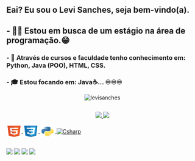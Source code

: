 ## Eai? Eu sou o Levi Sanches, seja bem-vindo(a).

## - 🧗‍♂️ Estou em busca de um estágio na área de programação.😁
### - 🌱 Através de cursos e faculdade tenho conhecimento em: Python, Java (POO), HTML, CSS.
### - 🎓 Estou focando em: Java☕... ♾️♾️♾️
<p align="center"> <img src="https://komarev.com/ghpvc/?username=levisanches&label=Profile%20views&color=0e75b6&style=flat" alt="levisanches" /> </p>

##

<div align="center">
  <a href="https://github.com/LeviSanches">
  <img height="180em" src="https://github-readme-stats.vercel.app/api?username=levisanches&show_icons=true&theme=maroongold&include_all_commits=true&count_private=true"/>
  <img height="180em" src="https://github-readme-stats.vercel.app/api/top-langs/?username=levisanches&layout=compact&langs_count=7&theme=maroongold"/>
</div>
    
<div style="display: inline_block"><br> 
  <img align="center" alt="HTML" height="30" width="40" src="https://raw.githubusercontent.com/devicons/devicon/master/icons/html5/html5-original.svg">
  <img align="center" alt="CSS" height="30" width="40" src="https://raw.githubusercontent.com/devicons/devicon/master/icons/css3/css3-original.svg">
  <img align="center" alt="Python" height="30" width="40" src="https://raw.githubusercontent.com/devicons/devicon/master/icons/python/python-original.svg"> 
  <img align="center" alt="Csharp" height="30" width="40" src="https://cdn.jsdelivr.net/gh/devicons/devicon/icons/java/java-original-wordmark.svg" />
</div>
  
 ##
  
 <div> 
  <a href="https://www.youtube.com/channel/UCig2gby8V80XzSWWW6DnBuw" target="_blank"><img src="https://img.shields.io/badge/YouTube-FF0000?style=for-the-badge&logo=youtube&logoColor=white" target="_blank"></a>
  <a href="https://www.instagram.com/levi_sanchesz/" target="_blank"><img src="https://img.shields.io/badge/-Instagram-%23E4405F?style=for-the-badge&logo=instagram&logoColor=white" target="_blank"></a> 
  <a href = "mailto:levisanches1997@gmail.com"><img src="https://img.shields.io/badge/-Gmail-%23333?style=for-the-badge&logo=gmail&logoColor=white" target="_blank"></a>
  <a href="https://www.linkedin.com/in/levi-sanches-4b7b6b253/" target="_blank"><img src="https://img.shields.io/badge/-LinkedIn-%230077B5?style=for-the-badge&logo=linkedin&logoColor=white" target="_blank"></a> 
 

 
</div>
  
  
